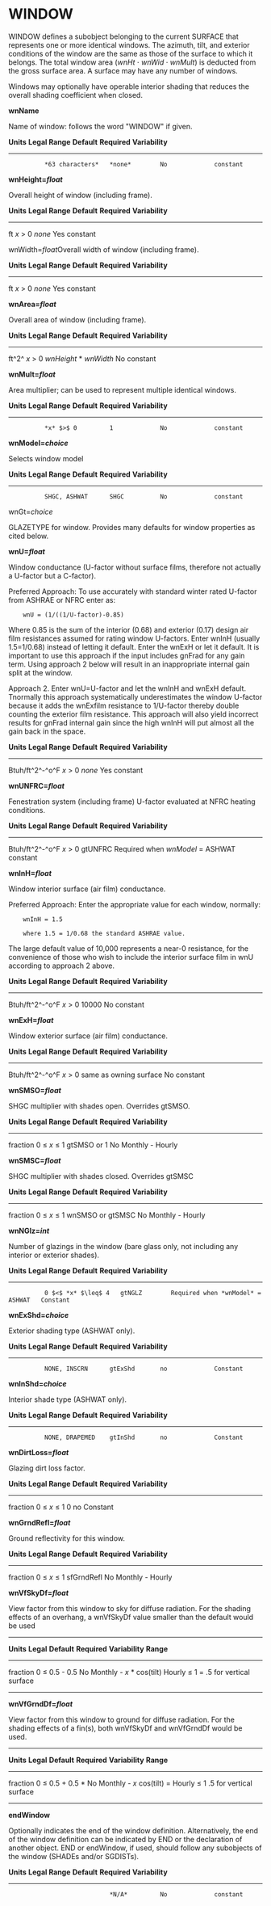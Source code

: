 # WINDOW

WINDOW defines a subobject belonging to the current SURFACE that represents one or more identical windows. The azimuth, tilt, and exterior conditions of the window are the same as those of the surface to which it belongs. The total window area (*wnHt* $\cdot$ *wnWid* $\cdot$ *wnMult*) is deducted from the gross surface area. A surface may have any number of windows.

Windows may optionally have operable interior shading that reduces the overall shading coefficient when closed.

**wnName**

Name of window: follows the word "WINDOW" if given.

  **Units**   **Legal Range**   **Default**   **Required**   **Variability**
  ----------- ----------------- ------------- -------------- -----------------
              *63 characters*   *none*        No             constant

**wnHeight=*float***

Overall height of window (including frame).

  **Units**   **Legal Range**   **Default**   **Required**   **Variability**
  ----------- ----------------- ------------- -------------- -----------------
  ft          *x* $>$ 0         *none*        Yes            constant

wnWidth=*float*Overall width of window (including frame).

  **Units**   **Legal Range**   **Default**   **Required**   **Variability**
  ----------- ----------------- ------------- -------------- -----------------
  ft          *x* $>$ 0         *none*        Yes            constant

**wnArea=*float***

Overall area of window (including frame).

  **Units**   **Legal Range**   **Default**               **Required**   **Variability**
  ----------- ----------------- ------------------------- -------------- -----------------
  ft^2^       *x* $>$ 0         *wnHeight* \* *wnWidth*   No             constant

**wnMult=*float***

Area multiplier; can be used to represent multiple identical windows.

  **Units**   **Legal Range**   **Default**   **Required**   **Variability**
  ----------- ----------------- ------------- -------------- -----------------
              *x* $>$ 0         1             No             constant

**wnModel=*choice***

Selects window model

  **Units**   **Legal Range**   **Default**   **Required**   **Variability**
  ----------- ----------------- ------------- -------------- -----------------
              SHGC, ASHWAT      SHGC          No             constant

wnGt=*choice*

GLAZETYPE for window. Provides many defaults for window properties as cited below.

**wnU=*float***

Window conductance (U-factor without surface films, therefore not actually a U-factor but a C-factor).

Preferred Approach: To use accurately with standard winter rated U-factor from ASHRAE or NFRC enter as:

        wnU = (1/((1/U-factor)-0.85)

Where 0.85 is the sum of the interior (0.68) and exterior (0.17) design air film resistances assumed for rating window U-factors. Enter wnInH (usually 1.5=1/0.68) instead of letting it default. Enter the wnExH or let it default. It is important to use this approach if the input includes gnFrad for any gain term. Using approach 2 below will result in an inappropriate internal gain split at the window.

Approach 2. Enter wnU=U-factor and let the wnInH and wnExH default. Tnormally this approach systematically underestimates the window U-factor because it adds the wnExfilm resistance to 1/U-factor thereby double counting the exterior film resistance. This approach will also yield incorrect results for gnFrad internal gain since the high wnInH will put almost all the gain back in the space.

  **Units**         **Legal Range**   **Default**   **Required**   **Variability**
  ----------------- ----------------- ------------- -------------- -----------------
  Btuh/ft^2^-^o^F   *x* $>$ 0         *none*        Yes            constant

**wnUNFRC=*float***

Fenestration system (including frame) U-factor evaluated at NFRC heating conditions.

  **Units**         **Legal Range**   **Default**   **Required**                       **Variability**
  ----------------- ----------------- ------------- ---------------------------------- -----------------
  Btuh/ft^2^-^o^F   *x* $>$ 0         gtUNFRC       Required when *wnModel* = ASHWAT   constant

**wnInH=*float***

Window interior surface (air film) conductance.

Preferred Approach: Enter the appropriate value for each window, normally:

        wnInH = 1.5

        where 1.5 = 1/0.68 the standard ASHRAE value.

The large default value of 10,000 represents a near-0 resistance, for the convenience of those who wish to include the interior surface film in wnU according to approach 2 above.

  **Units**         **Legal Range**   **Default**                             **Required**   **Variability**
  ----------------- ----------------- --------------------------------------- -------------- -----------------
  Btuh/ft^2^-^o^F   *x* $>$ 0         <!-- same as owning surface --> 10000   No             constant

**wnExH=*float***

Window exterior surface (air film) conductance.

  **Units**         **Legal Range**   **Default**              **Required**   **Variability**
  ----------------- ----------------- ------------------------ -------------- -----------------
  Btuh/ft^2^-^o^F   *x* $>$ 0         same as owning surface   No             constant

**wnSMSO=*float***

SHGC multiplier with shades open. Overrides gtSMSO.

  **Units**   **Legal Range**         **Default**   **Required**   **Variability**
  ----------- ----------------------- ------------- -------------- ------------------
  fraction    0 $\leq$ *x* $\leq$ 1   gtSMSO or 1   No             Monthly - Hourly

**wnSMSC=*float***

SHGC multiplier with shades closed. Overrides gtSMSC

  **Units**   **Legal Range**         **Default**        **Required**   **Variability**
  ----------- ----------------------- ------------------ -------------- ------------------
  fraction    0 $\leq$ *x* $\leq$ 1   wnSMSO or gtSMSC   No             Monthly - Hourly

**wnNGlz=*int***

Number of glazings in the window (bare glass only, not including any interior or exterior shades).

  **Units**   **Legal Range**      **Default**   **Required**                       **Variability**
  ----------- -------------------- ------------- ---------------------------------- -----------------
              0 $<$ *x* $\leq$ 4   gtNGLZ        Required when *wnModel* = ASHWAT   Constant

**wnExShd=*choice***

Exterior shading type (ASHWAT only).

  **Units**   **Legal Range**   **Default**   **Required**   **Variability**
  ----------- ----------------- ------------- -------------- -----------------
              NONE, INSCRN      gtExShd       no             Constant

**wnInShd=*choice***

Interior shade type (ASHWAT only).

  **Units**   **Legal Range**   **Default**   **Required**   **Variability**
  ----------- ----------------- ------------- -------------- -----------------
              NONE, DRAPEMED    gtInShd       no             Constant

**wnDirtLoss=*float***

Glazing dirt loss factor.

  **Units**   **Legal Range**         **Default**   **Required**   **Variability**
  ----------- ----------------------- ------------- -------------- -----------------
  fraction    0 $\leq$ *x* $\leq$ 1   0             no             Constant

**wnGrndRefl=*float***

Ground reflectivity for this window.

  **Units**   **Legal Range**         **Default**   **Required**   **Variability**
  ----------- ----------------------- ------------- -------------- ------------------
  fraction    0 $\leq$ *x* $\leq$ 1   sfGrndRefl    No             Monthly - Hourly

**wnVfSkyDf=*float***

View factor from this window to sky for diffuse radiation. For the shading effects of an overhang, a wnVfSkyDf value smaller than the default would be used

  -------------------------------------------------------------
  **Units** **Legal** **Default**  **Required** **Variability**
            **Range**
  --------- --------- ------------ ------------ ---------------
  fraction  0 $\leq$  0.5 - 0.5    No           Monthly -
            *x*       \* cos(tilt)              Hourly
            $\leq$ 1  = .5 for
                      vertical
                      surface

  -------------------------------------------------------------

**wnVfGrndDf=*float***

View factor from this window to ground for diffuse radiation. For the shading effects of a fin(s), both wnVfSkyDf and wnVfGrndDf would be used.

  -------------------------------------------------------------
  **Units** **Legal** **Default**  **Required** **Variability**
            **Range**
  --------- --------- ------------ ------------ ---------------
  fraction  0 $\leq$  0.5 + 0.5 \* No           Monthly -
            *x*       cos(tilt) =               Hourly
            $\leq$ 1  .5 for
                      vertical
                      surface

  -------------------------------------------------------------

**endWindow**

Optionally indicates the end of the window definition. Alternatively, the end of the window definition can be indicated by END or the declaration of another object. END or endWindow, if used, should follow any subobjects of the window (SHADEs and/or SGDISTs).

  **Units**   **Legal Range**   **Default**   **Required**   **Variability**
  ----------- ----------------- ------------- -------------- -----------------
                                *N/A*         No             constant


